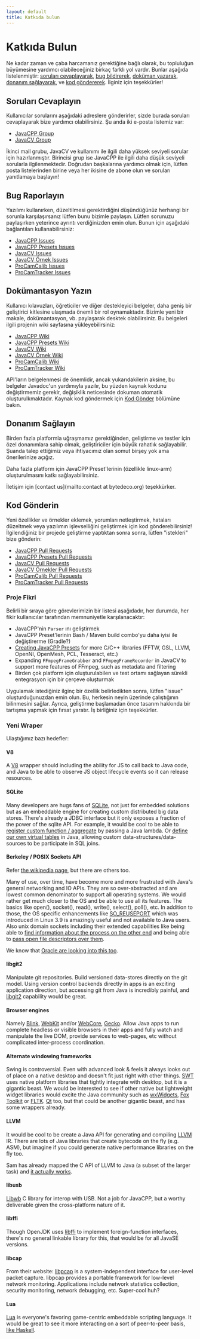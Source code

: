 ```yaml
---
layout: default
title: Katkıda bulun
---
```


Katkıda Bulun
=============

 Ne kadar zaman ve çaba harcamanız gerektiğine bağlı olarak, bu topluluğun büyümesine yardımcı olabileceğiniz birkaç farklı yol vardır. Bunlar aşağıda listelenmiştir: [soruları cevaplayarak](#answer-questions), [bug bildirerek](#report-bugs), [doküman yazarak](#write-documentation), [donanım sağlayarak](#provide-hardware), ve [kod göndererek](#submit-code). İlginiz için teşekkürler!

Soruları Cevaplayın
-------------------
Kullanıcılar sorularını aşağıdaki adreslere gönderirler, sizde burada soruları cevaplayarak bize yardımcı olabilirsiniz. Şu anda iki e-posta listemiz var:

 * [JavaCPP Group](http://groups.google.com/group/javacpp-project)
 * [JavaCV Group](http://groups.google.com/group/javacv)

İkinci mail grubu, JavaCV ve kullanımı ile ilgili daha yüksek seviyeli sorular için hazırlanmıştır. Birincisi grup ise JavaCPP ile ilgili daha düşük seviyeli sorularla ilgilenmektedir. Doğrudan başkalarına yardımcı olmak için, lütfen posta listelerinden birine veya her ikisine de abone olun ve soruları yanıtlamaya başlayın!

Bug Raporlayın
--------------
Yazılımı kullanırken, düzeltilmesi gerektirdiğini düşündüğünüz herhangi bir sorunla karşılaşırsanız lütfen bunu bizimle paylaşın.
Lütfen sorunuzu paylaşırken yeterince ayrıntı verdiğinizden emin olun. Bunun için aşağıdaki bağlantıları kullanabilirsiniz:

 * [JavaCPP Issues](https://github.com/bytedeco/javacpp/issues)
 * [JavaCPP Presets Issues](https://github.com/bytedeco/javacpp-presets/issues)
 * [JavaCV Issues](https://github.com/bytedeco/javacv/issues)
 * [JavaCV Örnek Issues](https://github.com/bytedeco/javacv-examples/issues)
 * [ProCamCalib Issues](https://github.com/bytedeco/procamcalib/issues)
 * [ProCamTracker Issues](https://github.com/bytedeco/procamtracker/issues)

Dokümantasyon Yazın
-------------------
Kullanıcı kılavuzları, öğreticiler ve diğer destekleyici belgeler, daha geniş bir geliştirici kitlesine ulaşmada önemli bir rol oynamaktadır. Bizimle yeni bir makale, dokümantasyon, vb. paylaşarak desktek olabilirsiniz. Bu belgeleri ilgili projenin wiki sayfasına yükleyebilirsiniz:

 * [JavaCPP Wiki](https://github.com/bytedeco/javacpp/wiki)
 * [JavaCPP Presets Wiki](https://github.com/bytedeco/javacpp-presets/wiki)
 * [JavaCV Wiki](https://github.com/bytedeco/javacv/wiki)
 * [JavaCV Örnek Wiki](https://github.com/bytedeco/javacv-examples/wiki)
 * [ProCamCalib Wiki](https://github.com/bytedeco/procamcalib/wiki)
 * [ProCamTracker Wiki](https://github.com/bytedeco/procamtracker/wiki)

API'ların belgelenmesi de önemlidir, ancak yukarıdakilerin aksine, bu belgeler Javadoc'un yardımıyla yazılır, bu yüzden kaynak kodunu değiştirmemiz gerekir, değişiklik neticesinde dokuman otomatik oluşturulkmaktadır. Kaynak kod göndermek için [Kod Gönder](#submit-code) bölümüne bakın.

Donanım Sağlayın
----------------
Birden fazla platformla uğraşmamız gerektiğinden, geliştirme ve testler için özel donanımlara sahip olmak, geliştiriciler için büyük rahatlık sağlayabilir. Şuanda talep ettiğimiz veya ihtiyacımız olan somut birşey yok ama önerilerinize açığız.

Daha fazla platform için JavaCPP Preset'lerinin (özellikle linux-arm) oluşturulmasını katkı sağlayabilirsiniz.

İletişim için [contact us](mailto:contact at bytedeco.org) teşekkürker.

Kod Gönderin
------------
Yeni özellikler ve örnekler eklemek, yorumları netleştirmek, hataları düzeltmek veya yazılımın işlevselliğini geliştirmek için kod gönderebilirsiniz! İlgilendiğiniz bir projede geliştirme yaptıktan sonra sonra, lütfen "istekleri" bize  gönderin:

 * [JavaCPP Pull Requests](https://github.com/bytedeco/javacpp/pulls)
 * [JavaCPP Presets Pull Requests](https://github.com/bytedeco/javacpp-presets/pulls)
 * [JavaCV Pull Requests](https://github.com/bytedeco/javacv/pulls)
 * [JavaCV Örnekler Pull Requests](https://github.com/bytedeco/javacv-examples/pulls)
 * [ProCamCalib Pull Requests](https://github.com/bytedeco/procamcalib/pulls)
 * [ProCamTracker Pull Requests](https://github.com/bytedeco/procamtracker/pulls)

### Proje Fikri

Belirli bir sıraya göre görevlerimizin bir listesi aşağıdadır, her durumda, her fikir kullanıcılar tarafından memnuniyetle karşılanacaktır:

 * JavaCPP'nin `Parser` ını geliştirmek
 * JavaCPP Preset'lerinin Bash / Maven build combo'yu daha iyisi ile değiştirerme (Gradle?)
 * [Creating JavaCPP Presets](https://github.com/bytedeco/javacpp-presets/wiki/Create-New-Presets) for more C/C++ libraries (FFTW, GSL, LLVM, OpenNI, OpenMesh, PCL, Tesseract, etc.)
 * Expanding `FFmpegFrameGrabber` and `FFmpegFrameRecorder` in JavaCV to support more features of FFmpeg, such as metadata and filtering
 * Birden çok platform için oluşturulabilen ve test ortamı sağlayan sürekli entegrasyon için bir çerçeve oluşturmak

 Uygulamak istediğiniz ilginç bir özellik belirledikten sonra, lütfen "issue" oluşturduğunuzdan emin olun. Bu, herkesin neyin üzerinde çalıştığının bilinmesini sağlar. Ayrıca, geliştirme başlamadan önce tasarım hakkında bir tartışma yapmak için fırsat yaratır. İş birliğiniz için teşekkürler.

### Yeni Wraper

Ulaştığımız bazı hedefler:

#### V8

A [V8](https://developers.google.com/v8/get_started) wrapper should including the ability for JS to call back to Java code, and Java to be able to observe JS object lifecycle events so it can release resources.

#### SQLite

Many developers are hugs fans of [SQLite](http://www.sqlite.org/), not just for embedded solutions but as an embeddable engine for creating custom distributed big data stores. There's already a JDBC interface but it only exposes a fraction of the power of the sqlite API. For example, it would be cool to be able to [register custom function / aggregate](http://www.sqlite.org/c3ref/create_function.html) by passing a Java lambda. Or [define our own virtual tables](http://www.sqlite.org/vtab.html) in Java, allowing custom data-structures/data-sources to be participate in SQL joins.

#### Berkeley / POSIX Sockets API

Refer [the wikipedia page](http://en.wikipedia.org/wiki/Berkeley_sockets), but there are others too.

Many of use, over time, have become more and more frustrated with Java's general networking and IO APIs. They are so over-abstracted and are lowest common denominator to support all operating systems. We would rather get much closer to the OS and be able to use all its features. The basics like open(), socket(), read(), write(), select(), poll(), etc. In addition to those, the OS specific enhancements like [SO_REUSEPORT](http://freeprogrammersblog.vhex.net/post/linux-39-introdued-new-way-of-writing-socket-servers/2) which was introduced in Linux 3.9 is amazingly useful and not available to Java users. Also unix domain sockets including their extended capabilities like being able to [find information about the process on the other end](http://welz.org.za/notes/on-peer-cred.html) and being able to [pass open file descriptors over them](http://infohost.nmt.edu/~eweiss/222_book/222_book/0201433079/ch17lev1sec4.html).

We know that [Oracle are looking into this too](http://www.oracle.com/technetwork/java/jvmls2013nutter-2013526.pdf).

#### libgit2

Manipulate git repositories. Build versioned data-stores directly on the git model. Using version control backends directly in apps is an exciting application direction, but accessing git from Java is incredibly painful, and [libgit2](https://libgit2.github.com/) capability would be great.

#### Browser engines

Namely [Blink](http://www.chromium.org/blink/public-c-api), [WebKit](http://www.paulirish.com/2013/webkit-for-developers/) and/or [WebCore](http://en.wikipedia.org/wiki/WebKit#WebCore), [Gecko](https://wiki.mozilla.org/Gecko:Home_Page). Allow Java apps to run complete headless or visible browsers in their apps and fully watch and manipulate the live DOM, provide services to web-pages, etc without complicated inter-process coordination.

#### Alternate windowing frameworks

Swing is controversial. Even with advanced look & feels it always looks out of place on a native desktop and doesn't fit just right with other things. [SWT](http://www.eclipse.org/swt/) uses native platform libraries that tightly integrate with desktop, but it is a gigantic beast. We would be interested to see if other native but lightweight widget libraries would excite the Java community such as [wxWidgets](http://www.wxwidgets.org/), [Fox Toolkit](http://www.fox-toolkit.org/) or [FLTK](http://www.fltk.org/index.php).  [Qt](http://qt-project.org/) too, but that could be another gigantic beast, and has some wrappers already.

#### LLVM

It would be cool to be create a Java API for generating and compiling [LLVM](http://llvm.org/) IR. There are lots of Java libraries that create bytecode on the fly (e.g. ASM), but imagine if you could generate native performance libraries on the fly too.

Sam has already mapped the C API of LLVM to Java (a subset of the larger task) and [it actually works](https://github.com/bytedeco/javacpp-presets/tree/master/llvm).

#### libusb

[Libwb](http://www.libusb.org/) C library for interop with USB. Not a job for JavaCPP, but a worthy deliverable given the cross-platform nature of it.

#### libffi

Though OpenJDK uses [libffi](https://sourceware.org/libffi/) to implement foreign-function interfaces, there's no general linkable library for this, that would be for all JavaSE versions.

#### libcap

From their website: [libpcap](http://sourceforge.net/projects/libpcap/) is a system-independent interface for user-level packet capture. libpcap provides a portable framework for low-level network monitoring. Applications include network statistics collection, security monitoring, network debugging, etc. Super-cool huh?

#### Lua

[Lua](http://www.lua.org/) is everyone's favoring game-centric embeddable scripting language.  It would be great to see it more interacting on a sort of peer-to-peer basis, [like Haskell](http://stackoverflow.com/a/10370902/523744).
    
